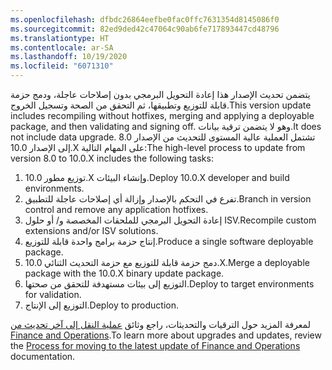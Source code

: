 ```yaml
---
ms.openlocfilehash: dfbdc26864eefbe0fac0ffc7631354d8145086f0
ms.sourcegitcommit: 82ed9ded42c47064c90ab6fe717893447cd48796
ms.translationtype: HT
ms.contentlocale: ar-SA
ms.lasthandoff: 10/19/2020
ms.locfileid: "6071310"
---
```

<span data-ttu-id="6f79f-101">يتضمن تحديث الإصدار هذا إعادة التحويل البرمجي بدون إصلاحات عاجلة، ودمج حزمة قابلة للتوزيع وتطبيقها، ثم التحقق من الصحة وتسجيل الخروج.</span><span class="sxs-lookup"><span data-stu-id="6f79f-101">This version update includes recompiling without hotfixes, merging and applying a deployable package, and then validating and signing off.</span></span> <span data-ttu-id="6f79f-102">وهو لا يتضمن ترقية بيانات.</span><span class="sxs-lookup"><span data-stu-id="6f79f-102">It does not include data upgrade.</span></span> <span data-ttu-id="6f79f-103">تشتمل العملية عالية المستوى للتحديث من الإصدار 8.0 إلى الإصدار 10.0.X على المهام التالية:</span><span class="sxs-lookup"><span data-stu-id="6f79f-103">The high-level process to update from version 8.0 to 10.0.X includes the following tasks:</span></span>

1.  <span data-ttu-id="6f79f-104">توزيع مطور 10.0.X وإنشاء البيئات.</span><span class="sxs-lookup"><span data-stu-id="6f79f-104">Deploy 10.0.X developer and build environments.</span></span>
2.  <span data-ttu-id="6f79f-105">تفرع في التحكم بالإصدار وإزالة أي إصلاحات عاجلة للتطبيق.</span><span class="sxs-lookup"><span data-stu-id="6f79f-105">Branch in version control and remove any application hotfixes.</span></span>
3.  <span data-ttu-id="6f79f-106">إعادة التحويل البرمجي للملحقات المخصصة و/ أو حلول ISV.</span><span class="sxs-lookup"><span data-stu-id="6f79f-106">Recompile custom extensions and/or ISV solutions.</span></span>
4.  <span data-ttu-id="6f79f-107">إنتاج حزمة برامج واحدة قابلة للتوزيع.</span><span class="sxs-lookup"><span data-stu-id="6f79f-107">Produce a single software deployable package.</span></span>
5.  <span data-ttu-id="6f79f-108">دمج حزمة قابلة للتوزيع مع حزمة التحديث الثنائي 10.0.X.</span><span class="sxs-lookup"><span data-stu-id="6f79f-108">Merge a deployable package with the 10.0.X binary update package.</span></span>
6.  <span data-ttu-id="6f79f-109">التوزيع إلى بيئات مستهدفة للتحقق من صحتها.</span><span class="sxs-lookup"><span data-stu-id="6f79f-109">Deploy to target environments for validation.</span></span>
7.  <span data-ttu-id="6f79f-110">التوزيع إلى الإنتاج.</span><span class="sxs-lookup"><span data-stu-id="6f79f-110">Deploy to production.</span></span>

<span data-ttu-id="6f79f-111">لمعرفة المزيد حول الترقيات والتحديثات، راجع وثائق [عملية النقل إلى آخر تحديث من Finance and Operations](https://docs.microsoft.com/dynamics365/fin-ops-core/dev-itpro/migration-upgrade/upgrade-latest-update/?azure-portal=true).</span><span class="sxs-lookup"><span data-stu-id="6f79f-111">To learn more about upgrades and updates, review the [Process for moving to the latest update of Finance and Operations](https://docs.microsoft.com/dynamics365/fin-ops-core/dev-itpro/migration-upgrade/upgrade-latest-update/?azure-portal=true) documentation.</span></span>


